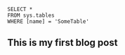  ```tsql
 SELECT *
 FROM sys.tables
 WHERE [name] = 'SomeTable'
 ```

## This is my first blog post
